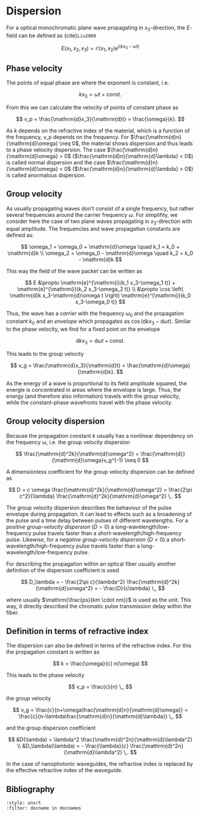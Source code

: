 # Dispersion

For a optical monochromatic plane wave propagating in $x_3$-direction,
the $E$-field can be defined as {cite}`Liu2009`

$$
    E(x_1,x_2,x_3) = \mathcal{E}(x_1,x_2) \mathrm{e}^{\mathrm{i}(kx_3-\omega t)}
$$

## Phase velocity

The points of equal phase are where the exponent is constant, i.e.

$$
    kx_3 = \omega t + \mathrm{const}.
$$

From this we can calculate the velocity of points of constant phase as

$$
    v_p = \frac{\mathrm{d}x_3}{\mathrm{d}t} = \frac{\omega}{k}.
$$

As $k$ depends on the refractive index of the material,
which is a function of the frequency, v_p depends on the frequency.
For $\frac{\mathrm{d}n}{\mathrm{d}\omega} \neq 0$,
the material shows dispersion and thus leads to a phase velocity dispersion.
The case $\frac{\mathrm{d}n}{\mathrm{d}\omega} > 0$
($\frac{\mathrm{d}n}{\mathrm{d}\lambda} < 0$) is called normal dispersion
and the case $\frac{\mathrm{d}n}{\mathrm{d}\omega} < 0$
($\frac{\mathrm{d}n}{\mathrm{d}\lambda} > 0$) is called anormalous dispersion.

## Group velocity

As usually propagating waves don't consist of a single frequency,
but rather several frequencies around the carrier frequency $\omega$.
For simplifity, we consider here the case of two plane waves
propagating in $x_3$-direction with equal amplitude.
The frequencies and wave propagation constants are defined as:

$$
    \omega_1 = \omega_0 + \mathrm{d}\omega \quad k_1 = k_0 + \mathrm{d}k
    \\
    \omega_2 = \omega_0 - \mathrm{d}\omega \quad k_2 = k_0 - \mathrm{d}k
$$

This way the field of the wave packet can be written as

$$
    E
    &\propto
    \mathrm{e}^{\mathrm{i}(k_1 x_3-\omega_1 t)}
    +
    \mathrm{e}^{\mathrm{i}(k_2 x_3-\omega_2 t)}
    \\
    &\propto
    \cos
    \left(
        \mathrm{d}k x_3-\mathrm{d}\omega t
    \right)
    \mathrm{e}^{\mathrm{i}(k_0 x_3-\omega_0 t)}
$$

Thus, the wave has a *carrier* with the frequency $\omega_0$
and the propagation constant $k_0$
and an *envelope* which propagates as
$\cos\left(\mathrm{d}k x_3-\mathrm{d}\omega t\right)$.
Similar to the phase velocity, we find for a fixed point on the envelope

$$
    \mathrm{d}kx_3 = \mathrm{d}\omega t + \mathrm{const}.
$$

This leads to the group velocity

$$
    v_g = \frac{\mathrm{d}x_3}{\mathrm{d}t} = \frac{\mathrm{d}\omega}{\mathrm{d}k}.
$$

As the energy of a wave is proportional to its field amplitude squared,
the energie is concentrated in areas where the envelope is large.
Thus, the energy (and therefore also information)
travels with the group velocity,
while the constant-phase wavefronts travel with the phase velocity.

## Group velocity dispersion

Because the propagation constant $k$ usually
has a nonlinear dependency on the frequency $\omega$,
i.e. the group velocity dispersion

$$
    \frac{\mathrm{d}^2k}{\mathrm{d}\omega^2}
    =
    \frac{\mathrm{d}}{\mathrm{d}\omega}v_g^{-1} \neq 0
$$

A dimensionless coefficient for the group velocity dispersion can be defined as

$$
    D
    =
    c \omega \frac{\mathrm{d}^2k}{\mathrm{d}\omega^2}
    =
    \frac{2\pi c^2}{\lambda} \frac{\mathrm{d}^2k}{\mathrm{d}\omega^2} \,.
$$

The group velocity dispersion describes the behaviour of the pulse envelope
during propagation. It can lead to effects such as a broadening of the pulse
and a time delay between pulses of different wavelengths.
For a *positive group-velocity dispersion* ($D>0$)
a long-wavelength/low-frequency pulse travels faster than
a short-wavelength/high-frequency pulse.
Likewise, for a *negative group-velocity dispersion* ($D<0$)
a short-wavelength/high-frequency pulse travels faster than
a long-wavelength/low-frequency pulse.

For describing the propagation within an optical fiber usually
another definition of the dispersion coefficient is used

$$
    D_\lambda
    = - \frac{2\pi c}{\lambda^2} \frac{\mathrm{d}^2k}{\mathrm{d}\omega^2}
    = - \frac{D}{c\lambda} \,,
$$

where usually $\mathrm{\frac{ps}{km \cdot nm}}$ is used as the unit.
This way, it directly described the chromatic pulse transmission delay
within the fiber.

## Definition in terms of refractive index

The dispersion can also be defined in terms of the refractive index.
For this the propagation constant is written as

$$
    k = \frac{\omega}{c} n(\omega)
$$

This leads to the phase velocity

$$
    v_p = \frac{c}{n} \,,
$$

the group velocity

$$
    v_g
    =
    \frac{c}{n+\omega\frac{\mathrm{d}n}{\mathrm{d}\omega}}
    =
    \frac{c}{n-\lambda\frac{\mathrm{d}n}{\mathrm{d}\lambda}}
    \,,
$$

and the group dispersion coefficient

$$
    &D(\lambda) = \lambda^2 \frac{\mathrm{d}^2n}{\mathrm{d}\lambda^2}
    \\
    &D_\lambda(\lambda) = - \frac{\lambda}{c} \frac{\mathrm{d}^2n}{\mathrm{d}\lambda^2}
    \,.
$$

In the case of nanophotonic waveguides, the refractive index is replaced
by the effective refractive index of the waveguide.

## Bibliography

```{bibliography}
:style: unsrt
:filter: docname in docnames
```